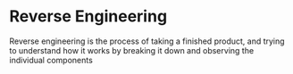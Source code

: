 # Reverse Engineering
Reverse engineering is the process of taking a finished product, and trying to understand how it works by breaking it down and observing the individual components
